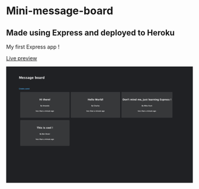 # Mini-message-board

## Made using Express and deployed to Heroku

My first Express app !

<a href="https://agile-ocean-54538.herokuapp.com/">Live preview</a>

<img src='public/images/project-preview.png'>